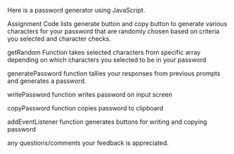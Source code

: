 Here is a password generator using JavaScript.

Assignment Code lists generate button and copy button to generate various characters for your password that are randomly chosen based on criteria you selected and character checks.

getRandom Function takes selected characters from specific array depending on which characters you selected to be in your password

generatePassword function tallies your responses from previous prompts and generates a password.

writePassword function writes password on input screen

copyPassword function copies password to clipboard

addEventListener function generates buttons for writing and copying password

any questions/comments your feedback is appreciated.
